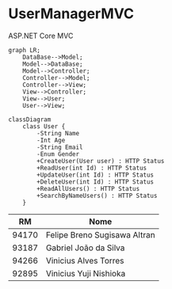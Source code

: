 # UserManagerMVC
ASP.NET Core MVC

```mermaid
graph LR;
    DataBase-->Model;
    Model-->DataBase;
    Model-->Controller;
    Controller-->Model;
    Controller-->View;
    View-->Controller;
    View-->User;
    User-->View;
```
```mermaid
classDiagram
    class User {
        -String Name
        -Int Age
        -String Email
        -Enum Gender
        +CreateUser(User user) : HTTP Status
        +ReadUser(int Id) : HTTP Status
        +UpdateUser(int Id) : HTTP Status
        +DeleteUser(int Id) : HTTP Status
        +ReadAllUsers() : HTTP Status
        +SearchByNameUsers() : HTTP Status
    }
```

| RM | Nome |
|--|--|
| 94170 | Felipe Breno Sugisawa Altran|
| 93187 | Gabriel João da Silva|
| 94266 | Vinicius Alves Torres|
| 92895 | Vinicius Yuji Nishioka|
